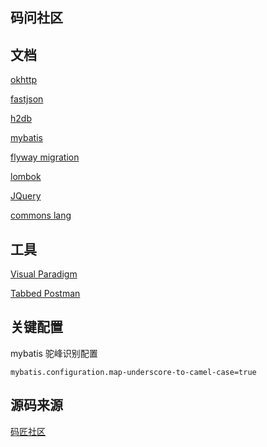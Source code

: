 ## 码问社区

## 文档
[okhttp](https://square.github.io/okhttp/)

[fastjson](https://github.com/alibaba/fastjson)

[h2db](https://h2database.com/html/quickstart.html)

[mybatis](http://mybatis.org/spring-boot-starter/mybatis-spring-boot-autoconfigure/)

[flyway migration](https://flywaydb.org/documentation/getstarted/firststeps/maven#creating-the-project)

[lombok](https://projectlombok.org/features/all)

[JQuery](https://api.jquery.com/)

[commons lang](https://mvnrepository.com/artifact/org.apache.commons/commons-lang3/3.12.0)

## 工具
[Visual Paradigm](https://www.visual-paradigm.com)

[Tabbed Postman](https://chrome.google.com/webstore/detail/tabbed-postman-rest-clien/coohjcphdfgbiolnekdpbcijmhambjff/related)

## 关键配置

mybatis 驼峰识别配置
```
mybatis.configuration.map-underscore-to-camel-case=true
```

## 源码来源

[码匠社区](https://github.com/codedrinker/community)
